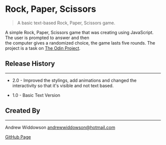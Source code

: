 # Rock, Paper, Scissors

> A basic text-based Rock, Paper, Scissors game.


A simple Rock, Paper, Scissors game that was creating using JavaScript. The user is prompted to answer and then  
the computer gives a randomized choice, the game lasts five rounds.
The project is a task on [The Odin Project](http://www.theodinproject.com).

## Release History
---

* 2.0 - Improved the stylings, add animations and changed the interactivity so that it's visible and not text based.

* 1.0 - Basic Text Version

## Created By
---
Andrew Widdowson [andrewwiddowson@hotmail.com](andrewwiddowson@hotmail.com)

[GitHub Page](https://github.com/AndyDreww)